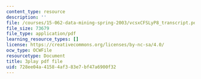 ```yaml
---
content_type: resource
description: ''
file: /courses/15-062-data-mining-spring-2003/vcsxCFSLyP8_transcript.pdf
file_size: 73679
file_type: application/pdf
learning_resource_types: []
license: https://creativecommons.org/licenses/by-nc-sa/4.0/
ocw_type: OCWFile
resourcetype: Document
title: 3play pdf file
uid: 728ee04a-4158-4af3-83e7-bf47a6900f32
---
```

